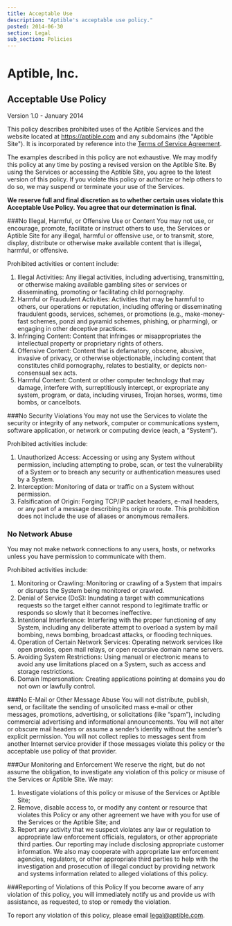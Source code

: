 ```yaml
---
title: Acceptable Use
description: "Aptible's acceptable use policy."
posted: 2014-06-30
section: Legal
sub_section: Policies
---
```


Aptible, Inc.
=============
Acceptable Use Policy
---------------------

Version 1.0 - January 2014

This policy describes prohibited uses of the Aptible Services and the website located at https://aptible.com and any subdomains (the "Aptible Site"). It is incorporated by reference into the [Terms of Service Agreement](/terms).

The examples described in this policy are not exhaustive. We may modify this policy at any time by posting a revised version on the Aptible Site. By using the Services or accessing the Aptible Site, you agree to the latest version of this policy. If you violate this policy or authorize or help others to do so, we may suspend or terminate your use of the Services.

<div class="highlight"><strong>We reserve full and final discretion as to whether certain uses violate this Acceptable Use Policy. You agree that our determination is final.</strong></div>


###No Illegal, Harmful, or Offensive Use or Content
You may not use, or encourage, promote, facilitate or instruct others to use, the Services or Aptible Site for any illegal, harmful or offensive use, or to transmit, store, display, distribute or otherwise make available content that is illegal, harmful, or offensive.

Prohibited activities or content include:

1. Illegal Activities: Any illegal activities, including advertising, transmitting, or otherwise making available gambling sites or services or disseminating, promoting or facilitating child pornography.
2. Harmful or Fraudulent Activities: Activities that may be harmful to others, our operations or reputation, including offering or disseminating fraudulent goods, services, schemes, or promotions (e.g., make-money-fast schemes, ponzi and pyramid schemes, phishing, or pharming), or engaging in other deceptive practices.
3. Infringing Content: Content that infringes or misappropriates the intellectual property or proprietary rights of others.
4. Offensive Content: Content that is defamatory, obscene, abusive, invasive of privacy, or otherwise objectionable, including content that constitutes child pornography, relates to bestiality, or depicts non-consensual sex acts.
5. Harmful Content: Content or other computer technology that may damage, interfere with, surreptitiously intercept, or expropriate any system, program, or data, including viruses, Trojan horses, worms, time bombs, or cancelbots.

###No Security Violations
You may not use the Services to violate the security or integrity of any network, computer or communications system, software application, or network or computing device (each, a “System”).

Prohibited activities include:

1. Unauthorized Access: Accessing or using any System without permission, including attempting to probe, scan, or test the vulnerability of a System or to breach any security or authentication measures used by a System.
2. Interception: Monitoring of data or traffic on a System without permission.
3. Falsification of Origin: Forging TCP/IP packet headers, e-mail headers, or any part of a message describing its origin or route. This prohibition does not include the use of aliases or anonymous remailers.

### No Network Abuse
You may not make network connections to any users, hosts, or networks unless you have permission to communicate with them.

Prohibited activities include:

1. Monitoring or Crawling: Monitoring or crawling of a System that impairs or disrupts the System being monitored or crawled.
2. Denial of Service (DoS): Inundating a target with communications requests so the target either cannot respond to legitimate traffic or responds so slowly that it becomes ineffective.
3. Intentional Interference: Interfering with the proper functioning of any System, including any deliberate attempt to overload a system by mail bombing, news bombing, broadcast attacks, or flooding techniques.
4. Operation of Certain Network Services: Operating network services like open proxies, open mail relays, or open recursive domain name servers.
5. Avoiding System Restrictions: Using manual or electronic means to avoid any use limitations placed on a System, such as access and storage restrictions.
6. Domain Impersonation: Creating applications pointing at domains you do not own or lawfully control.

###No E-Mail or Other Message Abuse
You will not distribute, publish, send, or facilitate the sending of unsolicited mass e-mail or other messages, promotions, advertising, or solicitations (like “spam”), including commercial advertising and informational announcements. You will not alter or obscure mail headers or assume a sender’s identity without the sender’s explicit permission. You will not collect replies to messages sent from another Internet service provider if those messages violate this policy or the acceptable use policy of that provider.

###Our Monitoring and Enforcement
We reserve the right, but do not assume the obligation, to investigate any violation of this policy or misuse of the Services or Aptible Site. We may:

1. Investigate violations of this policy or misuse of the Services or Aptible Site;
2. Remove, disable access to, or modify any content or resource that violates this Policy or any other agreement we have with you for use of the Services or the Aptible Site; and
3. Report any activity that we suspect violates any law or regulation to appropriate law enforcement officials, regulators, or other appropriate third parties. Our reporting may include disclosing appropriate customer information. We also may cooperate with appropriate law enforcement agencies, regulators, or other appropriate third parties to help with the investigation and prosecution of illegal conduct by providing network and systems information related to alleged violations of this policy.

###Reporting of Violations of this Policy
If you become aware of any violation of this policy, you will immediately notify us and provide us with assistance, as requested, to stop or remedy the violation.

To report any violation of this policy, please email <legal@aptible.com>.
